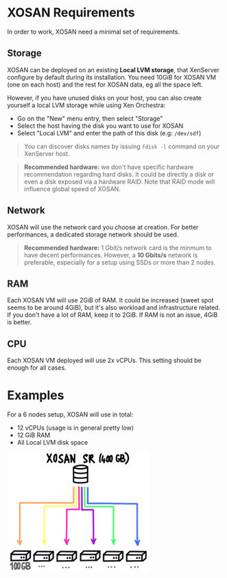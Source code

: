 # XOSAN Requirements

In order to work, XOSAN need a minimal set of requirements.

## Storage

XOSAN can be deployed on an existing **Local LVM storage**, that XenServer configure by default during its installation. You need 10GiB for XOSAN VM (one on each host) and the rest for XOSAN data, eg all the space left.

However, if you have unused disks on your host, you can also create yourself a local LVM storage while using Xen Orchestra:

* Go on the "New" menu entry, then select "Storage"
* Select the host having the disk you want to use for XOSAN
* Select "Local LVM" and enter the path of this disk (e.g: `/dev/sdf`)

> You can discover disks names by issuing `fdisk -l` command on your XenServer host.

> **Recommended hardware:** we don't have specific hardware recommendation regarding hard disks. It could be directly a disk or even a disk exposed via a hardware RAID. Note that RAID mode will influence global speed of XOSAN.

## Network

XOSAN will use the network card you choose at creation. For better performances, a dedicated storage network should be used.

> **Recommended hardware:** 1 Gbit/s network card is the minmum to have decent performances. However, a **10 Gbits/s** network is preferable, especially for a setup using SSDs or more than 2 nodes.

## RAM

Each XOSAN VM will use 2GiB of RAM. It could be increased (sweet spot seems to be around 4GiB), but it's also workload and infrastructure related. If you don't have a lot of RAM, keep it to 2GiB. If RAM is not an issue, 4GiB is better.

## CPU

Each XOSAN VM deployed will use 2x vCPUs. This setting should be enough for all cases.

# Examples

For a 6 nodes setup, XOSAN will use in total:

* 12 vCPUs (usage is in general pretty low)
* 12 GiB RAM
* All Local LVM disk space

![picture disperse](./assets/disperse6.png)
